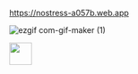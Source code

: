 https://nostress-a057b.web.app


![ezgif com-gif-maker (1)](https://user-images.githubusercontent.com/26610601/106961374-c32b6880-673d-11eb-89bc-315d43ea6bdf.gif)






<img src="https://upload.wikimedia.org/wikipedia/commons/2/24/Fsdf.JPG" width="40" height="40" />
